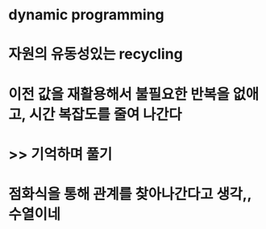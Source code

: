 # dynamic programming
# 자원의 유동성있는 recycling
# 이전 값을 재활용해서 불필요한 반복을 없애고, 시간 복잡도를 줄여 나간다
#
# >> 기억하며 풀기
# 점화식을 통해 관계를 찾아나간다고 생각,, 수열이네